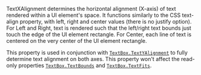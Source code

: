 TextXAlignment determines the horizontal alignment (X-axis) of text
rendered within a UI element's space. It functions similarly to the CSS
text-align property, with left, right and center values (there is no
justify option). For Left and Right, text is rendered such that the
left/right text bounds just touch the edge of the UI element rectangle.
For Center, each line of text is centered on the very center of the UI
element rectangle.

This property is used in conjunction with [`TextBox.TextYAlignment`](https://create.roblox.com/docs/reference/engine/classes/TextBox#TextYAlignment)
to fully determine text alignment on both axes. This property won't affect
the read-only properties [`TextBox.TextBounds`](https://create.roblox.com/docs/reference/engine/classes/TextBox#TextBounds) and
[`TextBox.TextFits`](https://create.roblox.com/docs/reference/engine/classes/TextBox#TextFits).